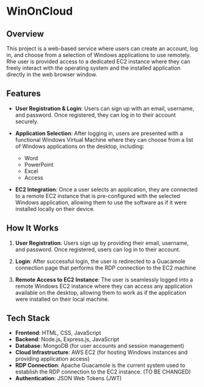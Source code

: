 # WinOnCloud

## Overview

This project is a web-based service where users can create an account, log in, and choose from a selection of Windows applications to use remotely. Rhe user is provided access to a dedicated EC2 instance where they can freely interact with the operating system and the installed application directly in the web browser window.

## Features

- **User Registration & Login**:
  Users can sign up with an email, username, and password. Once registered, they can log in to their account securely.

- **Application Selection**:
  After logging in, users are presented with a functional Windows Virtual Machine where they can choose from a list of Windows applications on the desktop, including:
  - Word
  - PowerPoint
  - Excel
  - Access

- **EC2 Integration**:
  Once a user selects an application, they are connected to a remote EC2 instance that is pre-configured with the selected Windows application, allowing them to use the software as if it were installed locally on their device.

## How It Works

1. **User Registration**:
   Users sign up by providing their email, username, and password. Once registered, users can log in to their account.

2. **Login**:
   After successful login, the user is redirected to a Guacamole connection page that performs the RDP connection to the EC2 machine

3. **Remote Access to EC2 Instance**:
   The user is seamlessly logged into a remote Windows EC2 instance where they can access any application available on the desktop, allowing them to work as if the application were installed on their local machine.

## Tech Stack

- **Frontend**: HTML, CSS, JavaScript
- **Backend**: Node.js, Express.js, JavaScript
- **Database**: MongoDB (for user accounts and session management)
- **Cloud Infrastructure**: AWS EC2 (for hosting Windows instances and providing application access)
- **RDP Connection**: Apache Guacamole is the current system used to establish the RDP connection to the EC2 instance. (TO BE CHANGED)
- **Authentication**: JSON Web Tokens (JWT)
